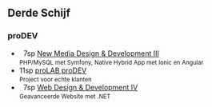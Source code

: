 Derde Schijf
------------

### proDEV

 - &nbsp;&nbsp;7sp [New Media Design & Development III](https://bamaflexweb.arteveldehs.be/BMFUIDetailxOLOD.aspx?a=47526&b=5&c=1)  
   <small>PHP/MySQL met Symfony, Native Hybrid App met Ionic en Angular</small>
 - 11sp [proLAB proDEV](https://bamaflexweb.arteveldehs.be/BMFUIDetailxOLOD.aspx?a=47559&b=5&c=1)  
   <small>Project voor echte klanten</small>
 - &nbsp;&nbsp;7sp [Web Design & Development IV](https://bamaflexweb.arteveldehs.be/BMFUIDetailxOLOD.aspx?a=47525&b=5&c=1)  
   <small>Geavanceerde Website met .NET</small>